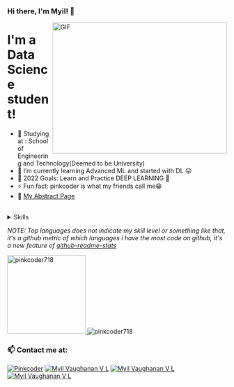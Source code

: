 ### Hi there, I'm Myil! 👋

<img align="right" alt="GIF" height="300px" width="400px" src="https://yyb7613mjr31k8vxr4692ftk-wpengine.netdna-ssl.com/wp-content/uploads/2020/09/d6aa5176-statistics-for-data-science-courses.gif"/>

<h1>I'm a Data Science student!</h1>

- 🏫 Studying at : School of Engineering and Technology(Deemed to be University)
- 🌱 I’m currently learning Advanced ML and started with DL 😜
- 🥅 2022 Goals: Learn and Practice DEEP LEARNING 🤞
- ⚡ Fun fact: pinkcoder is what my friends call me😁
- 🐼 <a href="pinkcoder718.github.io" target="blank">My Abstract Page</a>

<br />
<details><summary>Skills</summary>

### Programming languages I know:-
  
![python](https://img.shields.io/badge/Python-14354C?style=for-the-badge&logo=python&logoColor=white)
  
![java](https://img.shields.io/badge/Java-007396?style=for-the-badge&logo=java&logoColor=white)
![C](https://img.shields.io/badge/C-00599C?style=for-the-badge&logo=c&logoColor=whit)
![R](https://img.shields.io/badge/R-276DC3?style=for-the-badge&logo=r&logoColor=white)
![cpp](https://img.shields.io/badge/C%2B%2B-00599C?style=for-the-badge&logo=c%2B%2B&logoColor=white)

### Libraries I like working with:-
  
![pandas](https://img.shields.io/badge/pandas-1.2.4.-green)
![numpy](https://img.shields.io/badge/numpy-1.20.2-blue)
![seaborn](https://img.shields.io/badge/seaborn-0.11.1-yellowgreen)
![scikit-learn](https://img.shields.io/badge/sklearn-0.23-red)
![plotly](https://img.shields.io/badge/plotly-4.14.3-lightgrey)

### Editors I like to use:-

![vscode](https://img.shields.io/badge/Visual_Studio_Code-007ACC?style=for-the-badge&logo=visual-studio-code&logoColor=white)
![Jupyter](https://img.shields.io/badge/Jupyter-F37626?style=for-the-badge&logo=jupyter&logoColor=white)

### Looking forward to learn:-

![tensorflow](https://img.shields.io/badge/TensorFlow-FF6F00?style=for-the-badge&logo=tensorflow&logoColor=white)
![keras](https://img.shields.io/badge/Keras-D00000?style=for-the-badge&logo=keras&logoColor=white)

</details>

  
*NOTE: Top languages does not indicate my skill level or something like that, it's a github metric of which languages i have the most code on github, it's a new feature of [github-readme-stats](https://github.com/pinkcoder718/github-readme-stats)*


<a href="https://github.com/pinkcoder718" >
  <img height="180em" src="https://github-readme-stats.vercel.app/api?username=pinkcoder718&count_private=true&show_icons=true&locale=en&theme=dracula" alt="pinkcoder718" />
</a>

<img src="https://komarev.com/ghpvc/?username=pinkcoder718&style=flat-square" alt="pinkcoder718" />

### 📫 Contact me at:

<p align="left">
<a href="https://twitter.com/l_myil" target="blank"><img align="center" src="https://img.shields.io/badge/Twitter-1DA1F2?style=for-the-badge&logo=twitter&logoColor=white" alt="Pinkcoder"  /></a>
<a href="https://www.linkedin.com/in/myil-vaughanan-v-l-168825205/" target="blank"><img align="center" src="https://img.shields.io/badge/LinkedIn-0077B5?style=for-the-badge&logo=linkedin&logoColor=white" alt="Myil Vaughanan V L"  /></a>
<a href="https://www.kaggle.com/myilvaughananvl" target="blank"><img align="center" src="https://img.shields.io/badge/Kaggle-20BEFF?style=for-the-badge&logo=kaggle&logoColor=white" alt="Myil Vaughanan V L"/></a>
<a href="mailto:myilvaughanan.v.l@gmail.com" target="blank"><img align="center" src="https://img.shields.io/badge/Gmail-D14836?style=for-the-badge&logo=gmail&logoColor=white" alt="Myil Vaughanan V L"  /></a>
</p>
